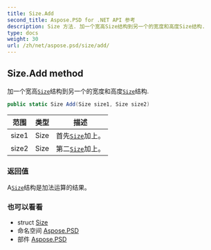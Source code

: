 ```yaml
---
title: Size.Add
second_title: Aspose.PSD for .NET API 参考
description: Size 方法. 加一个宽高Size结构到另一个的宽度和高度Size结构.
type: docs
weight: 30
url: /zh/net/aspose.psd/size/add/
---
```

## Size.Add method

加一个宽高[`Size`](../)结构到另一个的宽度和高度[`Size`](../)结构.

```csharp
public static Size Add(Size size1, Size size2)
```

| 范围 | 类型 | 描述 |
| --- | --- | --- |
| size1 | Size | 首先[`Size`](../)加上。 |
| size2 | Size | 第二[`Size`](../)加上。 |

### 返回值

A[`Size`](../)结构是加法运算的结果。

### 也可以看看

* struct [Size](../)
* 命名空间 [Aspose.PSD](../../size/)
* 部件 [Aspose.PSD](../../../)


